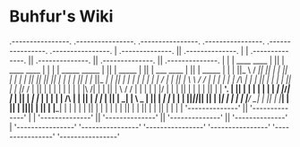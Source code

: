 # Buhfur's Wiki 

 .----------------.  .----------------.   .----------------.  .----------------.  .----------------.  .----------------. 
| .--------------. || .--------------. | | .--------------. || .--------------. || .--------------. || .--------------. |
| | ____    ____ | || |  ____  ____  | | | | _____  _____ | || |     _____    | || |  ___  ____   | || |     _____    | |
| ||_   \  /   _|| || | |_  _||_  _| | | | ||_   _||_   _|| || |    |_   _|   | || | |_  ||_  _|  | || |    |_   _|   | |
| |  |   \/   |  | || |   \ \  / /   | | | |  | | /\ | |  | || |      | |     | || |   | |_/ /    | || |      | |     | |
| |  | |\  /| |  | || |    \ \/ /    | | | |  | |/  \| |  | || |      | |     | || |   |  __'.    | || |      | |     | |
| | _| |_\/_| |_ | || |    _|  |_    | | | |  |   /\   |  | || |     _| |_    | || |  _| |  \ \_  | || |     _| |_    | |
| ||_____||_____|| || |   |______|   | | | |  |__/  \__|  | || |    |_____|   | || | |____||____| | || |    |_____|   | |
| |              | || |              | | | |              | || |              | || |              | || |              | |
| '--------------' || '--------------' | | '--------------' || '--------------' || '--------------' || '--------------' |
 '----------------'  '----------------'   '----------------'  '----------------'  '----------------'  '----------------' 



